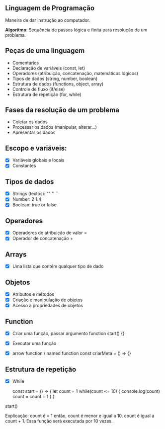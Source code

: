 ## Linguagem de Programação

Maneira de dar instrução ao computador.

**Algoritmo**: Sequência de passos lógica e finita para resolução de um problema.

## Peças de uma linguagem

- Comentários 
- Declaração de variáveis (const, let)
- Operadores (atribuição, concatenação, matemáticos lógicos)
- Tipos de dados (string, number, boolean)
- Estrutura de dados (functions, object, array)
- Controle de fluxo (if/else)
- Estrutura de repetição (for, while)

## Fases da resolução de um problema

- Coletar os dados
- Processar os dados (manipular, alterar...)
- Apresentar os dados

## Escopo e variáveis:

- [x] Variáveis globais e locais
- [x] Constantes

## Tipos de dados

- [x] Strings (textos): "" '' ``
- [x] Number: 2 1.4 
- [x] Boolean: true or false

## Operadores

- [x] Operadores de atribuição de valor =
- [x] Operador de concatenação +

## Arrays

- [x] Uma lista que contém qualquer tipo de dado

## Objetos
- [x] Atributos e métodos
- [x] Criação e manipulação de objetos
- [x] Acesso a propriedades de objetos

## Function
- [x] Criar uma função, passar argumento
    function start() {}

- [x] Executar uma função

- [x] arrow function / named function
    const criarMeta = () => {}

## Estrutura de repetição 
- [x] While

    const start = () => {
    let count = 1
    while(count <= 10) {
        console.log(count)
        count = count + 1
    }
}

start()

Explicação: count é = 1 então, count é menor e igual a 10. count é igual a count + 1. Essa função será executada por 10 vezes.